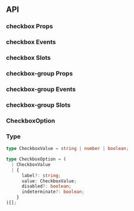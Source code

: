 ## API

### checkbox Props

<field-table :data="checkboxProps"/>

### checkbox Events

<field-table :data="checkboxEvents" type="emits" />

### checkbox Slots

<field-table :data="checkboxSlots"  type="slots"/>

### checkbox-group Props

<field-table :data="checkboxGroupProps" />

### checkbox-group Events

<field-table :data="checkboxGroupEvents" type="emits" />

### checkbox-group Slots

<field-table :data="checkboxGroupSlots"  type="slots"/>

### CheckboxOption

<field-table :data="checkboxOptionProps"/>

### Type

```typescript
type CheckboxValue = string | number | boolean;

type CheckboxOption = (
  | CheckboxValue
  | {
      label?: string;
      value: CheckboxValue;
      disabled?: boolean;
      indeterminate?: boolean;
    }
)[];
```

<script setup>
import { ref } from 'vue';

const checkboxProps = ref([
  {
    name: 'model-value (v-model)',
    desc: '绑定值',
    type: 'boolean',
    value: '-',
  },
  {
    name: 'default-checked',
    desc: '默认是否选中（非受控状态）',
    type: 'boolean',
    value: 'false',
  },
  {
    name: 'value',
    desc: '选项的 value',
    type: 'CheckboxValue',
    value: '-',
  },
  {
    name: 'disabled',
    desc: '是否禁用',
    type: 'boolean',
    value: 'false',
  },
  {
    name: 'indeterminate',
    desc: '是否为半选状态',
    type: 'boolean',
    value: 'false',
  },
]);

const checkboxEvents = ref([
  {
    name: 'change',
    desc: '值改变时触发',
    type: 'value: CheckboxValue[],\nev: Event',
    value: '-',
  },
]);

const checkboxSlots = ref([
  {
    name: 'checkbox',
    desc: '自定义复选框',
    type: 'checked: boolean,\ndisabled:boolean',
    value: '-',
  },
]);

const checkboxGroupProps = ref([
  {
    name: 'model-value (v-model)',
    desc: '绑定值',
    type: 'CheckboxValue[]',
    value: '-',
  },
  {
    name: 'default-value',
    desc: '默认值（非受控状态）',
    type: 'CheckboxValue[]',
    value: '[]',
  },
  {
    name: 'max',
    desc: '支持最多选中的数量',
    type: 'number',
    value: '-',
  },
  {
    name: 'options',
    desc: '选项',
    type: 'CheckboxOption[]',
    value: '-',
  },
  {
    name: 'direction',
    desc: '复选框的排列方向',
    type: 'Direction（参见Divider）',
    value: "'horizontal'",
  },
  {
    name: 'disabled',
    desc: '是否禁用',
    type: 'boolean',
    value: 'false',
  },
]);

const checkboxGroupEvents = ref([
  {
    name: 'change',
    desc: '值改变时触发',
    type: 'value: CheckboxValue[],\nev: Event',
    value: '-',
  },
]);

const checkboxGroupSlots = ref([
  {
    name: 'checkbox',
    desc: '自定义复选框',
    type: 'checked: boolean,\ndisabled:boolean',
    value: '-',
  },
  {
    name: 'label',
    desc: 'checkbox 文案内容',
    type: 'data: CheckboxOption',
    value: '-',
  },
]);

const checkboxOptionProps = ref([
  {
    name: 'label',
    desc: '文案',
    type: 'RenderContent',
    value: '-',
  },
  {
    name: 'value',
    desc: '选项的 value',
    type: 'string | number',
    value: '-',
  },
  {
    name: 'disabled',
    desc: '是否禁用',
    type: 'boolean',
    value: 'false',
  },
  {
    name: 'indeterminate',
    desc: '是否为半选状态',
    type: 'boolean',
    value: 'false',
  },
]);
</script>
